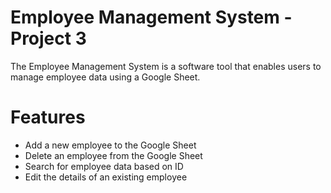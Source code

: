 # **Employee Management System - Project 3**
The Employee Management System is a software tool that enables users to manage employee data using a Google Sheet. 

# Features
* Add a new employee to the Google Sheet
* Delete an employee from the Google Sheet
* Search for employee data based on ID
* Edit the details of an existing employee